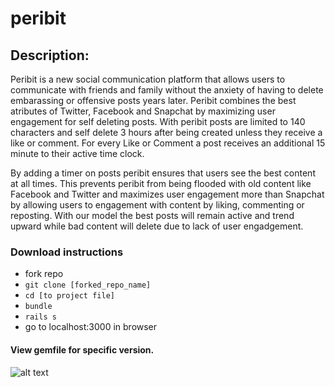 # peribit

## Description:

Peribit is a new social communication platform that allows users to communicate with friends and family without the anxiety of having to delete embarassing or offensive posts years later. Peribit combines the best atributes of Twitter, Facebook and Snapchat by maximizing user engagement for self deleting posts. With peribit posts are limited to 140 characters and self delete 3 hours after being created unless they receive a like or comment. For every Like or Comment a post receives an additional 15 minute to their active time clock.

By adding a timer on posts peribit ensures that users see the best content at all times. This prevents peribit from being flooded with old content like Facebook and Twitter and maximizes user engagement more than Snapchat by allowing users to engagement with content by liking, commenting or reposting. With our model the best posts will remain active and trend upward while bad content will delete due to lack of user engadgement.

### Download instructions
- fork repo
- `git clone [forked_repo_name]`
- `cd [to project file]`
- `bundle`
- `rails s`
- go to localhost:3000 in browser

#### View gemfile for specific version.

![alt text](https://user-images.githubusercontent.com/20272116/28982718-777036f4-791c-11e7-9802-1f171565f452.png)
